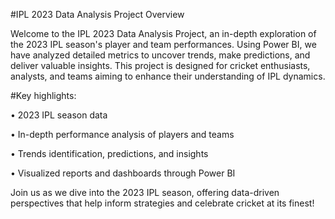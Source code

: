 #IPL 2023 Data Analysis Project Overview

Welcome to the IPL 2023 Data Analysis Project, an in-depth exploration of the 2023 IPL season's player and team performances. Using Power BI, we have analyzed detailed metrics to uncover trends, make predictions, and deliver valuable insights. This project is designed for cricket enthusiasts, analysts, and teams aiming to enhance their understanding of IPL dynamics.

#Key highlights:

• 2023 IPL season data

• In-depth performance analysis of players and teams

• Trends identification, predictions, and insights

• Visualized reports and dashboards through Power BI

Join us as we dive into the 2023 IPL season, offering data-driven perspectives that help inform strategies and celebrate cricket at its finest!
